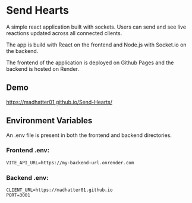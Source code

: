 # Send Hearts

A simple react application built with sockets. Users can send and see live reactions updated across all connected clients. 

The app is build with React on the frontend and Node.js with Socket.io on the backend. 

The frontend of the application is deployed on Github Pages and the backend is hosted on Render. 


## Demo
https://madhatter01.github.io/Send-Hearts/



## Environment Variables
An .env file is present in both the frontend and backend directories.

### Frontend .env:
```
VITE_API_URL=https://my-backend-url.onrender.com
```


### Backend .env:
```
CLIENT_URL=https://madhatter01.github.io
PORT=3001
```
